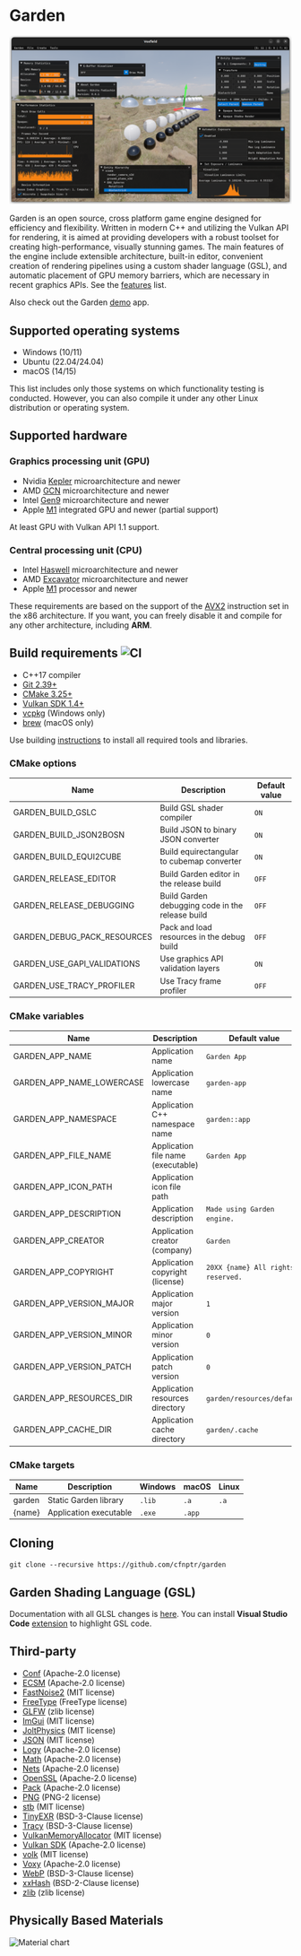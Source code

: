 # Garden

![Engine screenshot](docs/engine-screenshot.png)

Garden is an open source, cross platform game engine designed for efficiency and flexibility. Written in 
modern C++ and utilizing the Vulkan API for rendering, it is aimed at providing developers with a robust 
toolset for creating high-performance, visually stunning games. The main features of the engine include 
extensible architecture, built-in editor, convenient creation of rendering pipelines using a custom 
shader language (GSL), and automatic placement of GPU memory barriers, which are necessary in recent 
graphics APIs. See the [features](FEATURES.md) list.

Also check out the Garden [demo](https://github.com/cfnptr/garden-demo) app.

## Supported operating systems

* Windows (10/11)
* Ubuntu (22.04/24.04)
* macOS (14/15)

This list includes only those systems on which functionality testing is conducted.
However, you can also compile it under any other Linux distribution or operating system.

## Supported hardware

### Graphics processing unit (GPU)

* Nvidia [Kepler](https://en.wikipedia.org/wiki/Kepler_(microarchitecture)) microarchitecture and newer
* AMD [GCN](https://en.wikipedia.org/wiki/Graphics_Core_Next) microarchitecture and newer
* Intel [Gen9](https://en.wikichip.org/wiki/intel/microarchitectures/gen9) microarchitecture and newer
* Apple [M1](https://en.wikipedia.org/wiki/Apple_M1) integrated GPU and newer (partial support)

At least GPU with Vulkan API 1.1 support.

### Central processing unit (CPU)

* Intel [Haswell](https://en.wikipedia.org/wiki/Haswell_(microarchitecture)) microarchitecture and newer
* AMD [Excavator](https://en.wikipedia.org/wiki/Excavator_(microarchitecture)) microarchitecture and newer
* Apple [M1](https://en.wikipedia.org/wiki/Apple_M1) processor and newer

These requirements are based on the support of the [AVX2](https://en.wikipedia.org/wiki/Advanced_Vector_Extensions) instruction set in the x86 architecture.
If you want, you can freely disable it and compile for any other architecture, including **ARM**.

## Build requirements ![CI](https://github.com/cfnptr/garden/actions/workflows/cmake.yml/badge.svg)

* C++17 compiler
* [Git 2.39+](https://git-scm.com)
* [CMake 3.25+](https://cmake.org)
* [Vulkan SDK 1.4+](https://vulkan.lunarg.com/)
* [vcpkg](https://learn.microsoft.com/en-us/vcpkg/) (Windows only)
* [brew](https://brew.sh/) (macOS only)

Use building [instructions](BUILDING.md) to install all required tools and libraries.

### CMake options

| Name                        | Description                                      | Default value |
|-----------------------------|--------------------------------------------------|---------------|
| GARDEN_BUILD_GSLC           | Build GSL shader compiler                        | `ON`          |
| GARDEN_BUILD_JSON2BOSN      | Build JSON to binary JSON converter              | `ON`          |
| GARDEN_BUILD_EQUI2CUBE      | Build equirectangular to cubemap converter       | `ON`          |
| GARDEN_RELEASE_EDITOR       | Build Garden editor in the release build         | `OFF`         |
| GARDEN_RELEASE_DEBUGGING    | Build Garden debugging code in the release build | `OFF`         |
| GARDEN_DEBUG_PACK_RESOURCES | Pack and load resources in the debug build       | `OFF`         |
| GARDEN_USE_GAPI_VALIDATIONS | Use graphics API validation layers               | `ON`          |
| GARDEN_USE_TRACY_PROFILER   | Use Tracy frame profiler                         | `OFF`         |


### CMake variables

| Name                      | Description                        | Default value                      |
|---------------------------|------------------------------------|------------------------------------|
| GARDEN_APP_NAME           | Application name                   | `Garden App`                       |
| GARDEN_APP_NAME_LOWERCASE | Application lowercase name         | `garden-app`                       |
| GARDEN_APP_NAMESPACE      | Application C++ namespace name     | `garden::app`                      |
| GARDEN_APP_FILE_NAME      | Application file name (executable) | `Garden App`                       |
| GARDEN_APP_ICON_PATH      | Application icon file path         |                                    |
| GARDEN_APP_DESCRIPTION    | Application description            | `Made using Garden engine.`        |
| GARDEN_APP_CREATOR        | Application creator (company)      | `Garden`                           |
| GARDEN_APP_COPYRIGHT      | Application copyright (license)    | `20XX {name} All rights reserved.` |
| GARDEN_APP_VERSION_MAJOR  | Application major version          | `1`                                |
| GARDEN_APP_VERSION_MINOR  | Application minor version          | `0`                                |
| GARDEN_APP_VERSION_PATCH  | Application patch version          | `0`                                |
| GARDEN_APP_RESOURCES_DIR  | Application resources directory    | `garden/resources/default`         |
| GARDEN_APP_CACHE_DIR      | Application cache directory       | `garden/.cache`                   |

### CMake targets

| Name   | Description            | Windows | macOS  | Linux |
|--------|------------------------|---------|--------|-------|
| garden | Static Garden library  | `.lib`  | `.a`   | `.a`  |
| {name} | Application executable | `.exe`  | `.app` |       |

## Cloning

```
git clone --recursive https://github.com/cfnptr/garden
```

## Garden Shading Language (GSL)

Documentation with all GLSL changes is [here](docs/GSL.md).
You can install **Visual Studio Code** [extension](https://marketplace.visualstudio.com/items?itemName=cfnptr.gsl-linter) to highlight GSL code.

## Third-party

* [Conf](https://github.com/cfnptr/conf) (Apache-2.0 license)
* [ECSM](https://github.com/cfnptr/ecsm) (Apache-2.0 license)
* [FastNoise2](https://github.com/Auburn/FastNoise2) (MIT license)
* [FreeType](https://github.com/freetype/freetype) (FreeType license)
* [GLFW](https://github.com/glfw/glfw) (zlib license)
* [ImGui](https://github.com/ocornut/imgui) (MIT license)
* [JoltPhysics](https://github.com/jrouwe/JoltPhysics) (MIT license)
* [JSON](https://github.com/nlohmann/json) (MIT license)
* [Logy](https://github.com/cfnptr/logy) (Apache-2.0 license)
* [Math](https://github.com/cfnptr/math) (Apache-2.0 license)
* [Nets](https://github.com/cfnptr/nets) (Apache-2.0 license)
* [OpenSSL](https://github.com/openssl/openssl) (Apache-2.0 license)
* [Pack](https://github.com/cfnptr/pack) (Apache-2.0 license)
* [PNG](https://github.com/pnggroup/libpng) (PNG-2 license)
* [stb](https://github.com/nothings/stb) (MIT license)
* [TinyEXR](https://github.com/syoyo/tinyexr) (BSD-3-Clause license)
* [Tracy](https://github.com/wolfpld/tracy) (BSD-3-Clause license)
* [VulkanMemoryAllocator](https://github.com/GPUOpen-LibrariesAndSDKs/VulkanMemoryAllocator) (MIT license)
* [Vulkan SDK](https://github.com/KhronosGroup) (Apache-2.0 license)
* [volk](https://github.com/zeux/volk) (MIT license)
* [Voxy](https://github.com/cfnptr/voxy) (Apache-2.0 license)
* [WebP](https://github.com/webmproject/libwebp) (BSD-3-Clause license)
* [xxHash](https://github.com/Cyan4973/xxHash) (BSD-2-Clause license)
* [zlib](https://github.com/madler/zlib) (zlib license)


## Physically Based Materials

![Material chart](https://google.github.io/filament/images/material_chart.jpg)